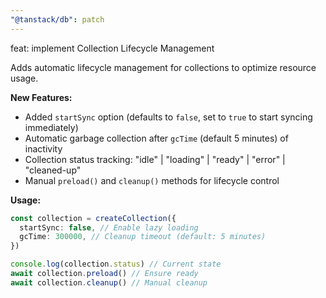 ```yaml
---
"@tanstack/db": patch
---
```


feat: implement Collection Lifecycle Management

Adds automatic lifecycle management for collections to optimize resource usage.

**New Features:**

- Added `startSync` option (defaults to `false`, set to `true` to start syncing immediately)
- Automatic garbage collection after `gcTime` (default 5 minutes) of inactivity
- Collection status tracking: "idle" | "loading" | "ready" | "error" | "cleaned-up"
- Manual `preload()` and `cleanup()` methods for lifecycle control

**Usage:**

```typescript
const collection = createCollection({
  startSync: false, // Enable lazy loading
  gcTime: 300000, // Cleanup timeout (default: 5 minutes)
})

console.log(collection.status) // Current state
await collection.preload() // Ensure ready
await collection.cleanup() // Manual cleanup
```
